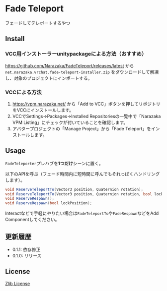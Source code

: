 # Fade Teleport

フェードしてテレポートするやつ

## Install

### VCC用インストーラーunitypackageによる方法（おすすめ）

https://github.com/Narazaka/FadeTeleport/releases/latest から `net.narazaka.vrchat.fade-teleport-installer.zip` をダウンロードして解凍し、対象のプロジェクトにインポートする。

### VCCによる方法

1. https://vpm.narazaka.net/ から「Add to VCC」ボタンを押してリポジトリをVCCにインストールします。
2. VCCでSettings→Packages→Installed Repositoriesの一覧中で「Narazaka VPM Listing」にチェックが付いていることを確認します。
3. アバタープロジェクトの「Manage Project」から「Fade Teleport」をインストールします。

## Usage

`FadeTeleporter`プレハブを**1つだけ**シーンに置く。

以下のAPIを呼ぶ（フェード時間内に短時間に呼んでもそれっぽくハンドリングします）。

```csharp
void ReserveTeleportTo(Vector3 position, Quaternion rotation);
void ReserveTeleportTo(Vector3 position, Quaternion rotation, bool lockPosition);
void ReserveRespawn();
void ReserveRespawn(bool lockPosition);
```

Interactなどで手軽にやりたい場合は`FadeTeleportTo`や`FadeRespawn`などをAdd Componentしてください。

## 更新履歴

- 0.1.1: 依存修正
- 0.1.0: リリース

## License

[Zlib License](LICENSE.txt)
